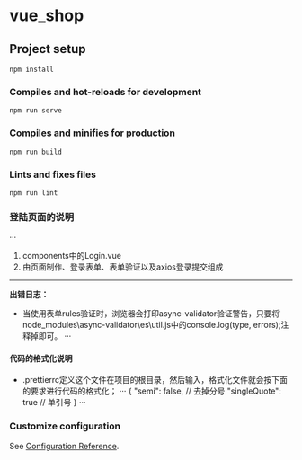 # vue_shop

## Project setup
```
npm install
```

### Compiles and hot-reloads for development
```
npm run serve
```

### Compiles and minifies for production
```
npm run build
```

### Lints and fixes files
```
npm run lint
```


### 登陆页面的说明
···
1. components中的Login.vue
2. 由页面制作、登录表单、表单验证以及axios登录提交组成
---
**出错日志：**
- 当使用表单rules验证时，浏览器会打印async-validator验证警告，只要将node_modules\async-validator\es\util.js中的console.log(type, errors);注释掉即可。
···

#### 代码的格式化说明
- .prettierrc定义这个文件在项目的根目录，然后输入，格式化文件就会按下面的要求进行代码的格式化；
···
{
    "semi": false,   // 去掉分号
    "singleQuote": true   	// 单引号
}
···
### Customize configuration
See [Configuration Reference](https://cli.vuejs.org/config/).

